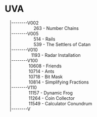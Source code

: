 # UVA
&nbsp;&nbsp;&nbsp;&nbsp;|--------V002  
&nbsp;&nbsp;&nbsp;&nbsp;|&nbsp;&nbsp;&nbsp;&nbsp;&nbsp;&nbsp;&nbsp;&nbsp;&nbsp;&nbsp;&nbsp;&nbsp;&nbsp;&nbsp;&nbsp;&nbsp;&nbsp;&nbsp;263 - Number Chains  
&nbsp;&nbsp;&nbsp;&nbsp;|--------V005  
&nbsp;&nbsp;&nbsp;&nbsp;|&nbsp;&nbsp;&nbsp;&nbsp;&nbsp;&nbsp;&nbsp;&nbsp;&nbsp;&nbsp;&nbsp;&nbsp;&nbsp;&nbsp;&nbsp;&nbsp;&nbsp;&nbsp;514 - Rails  
&nbsp;&nbsp;&nbsp;&nbsp;|&nbsp;&nbsp;&nbsp;&nbsp;&nbsp;&nbsp;&nbsp;&nbsp;&nbsp;&nbsp;&nbsp;&nbsp;&nbsp;&nbsp;&nbsp;&nbsp;&nbsp;&nbsp;539 - The Settlers of Catan  
&nbsp;&nbsp;&nbsp;&nbsp;|--------V010  
&nbsp;&nbsp;&nbsp;&nbsp;|&nbsp;&nbsp;&nbsp;&nbsp;&nbsp;&nbsp;&nbsp;&nbsp;&nbsp;&nbsp;&nbsp;&nbsp;&nbsp;&nbsp;&nbsp;&nbsp;1193 - Radar Installation  
&nbsp;&nbsp;&nbsp;&nbsp;|--------V100  
&nbsp;&nbsp;&nbsp;&nbsp;|&nbsp;&nbsp;&nbsp;&nbsp;&nbsp;&nbsp;&nbsp;&nbsp;&nbsp;&nbsp;&nbsp;&nbsp;&nbsp;&nbsp;10608 - Friends  
&nbsp;&nbsp;&nbsp;&nbsp;|&nbsp;&nbsp;&nbsp;&nbsp;&nbsp;&nbsp;&nbsp;&nbsp;&nbsp;&nbsp;&nbsp;&nbsp;&nbsp;&nbsp;10714 - Ants  
&nbsp;&nbsp;&nbsp;&nbsp;|&nbsp;&nbsp;&nbsp;&nbsp;&nbsp;&nbsp;&nbsp;&nbsp;&nbsp;&nbsp;&nbsp;&nbsp;&nbsp;&nbsp;10718 - Bit Mask  
&nbsp;&nbsp;&nbsp;&nbsp;|&nbsp;&nbsp;&nbsp;&nbsp;&nbsp;&nbsp;&nbsp;&nbsp;&nbsp;&nbsp;&nbsp;&nbsp;&nbsp;&nbsp;10814 - Simplifying Fractions  
&nbsp;&nbsp;&nbsp;&nbsp;|--------V110  
&nbsp;&nbsp;&nbsp;&nbsp;|&nbsp;&nbsp;&nbsp;&nbsp;&nbsp;&nbsp;&nbsp;&nbsp;&nbsp;&nbsp;&nbsp;&nbsp;&nbsp;&nbsp;11157 - Dynamic Frog  
&nbsp;&nbsp;&nbsp;&nbsp;|&nbsp;&nbsp;&nbsp;&nbsp;&nbsp;&nbsp;&nbsp;&nbsp;&nbsp;&nbsp;&nbsp;&nbsp;&nbsp;&nbsp;11264 - Coin Collector  
&nbsp;&nbsp;&nbsp;&nbsp;|&nbsp;&nbsp;&nbsp;&nbsp;&nbsp;&nbsp;&nbsp;&nbsp;&nbsp;&nbsp;&nbsp;&nbsp;&nbsp;&nbsp;11549 - Calculator Conundrum  
&nbsp;&nbsp;&nbsp;&nbsp;|--------V  


